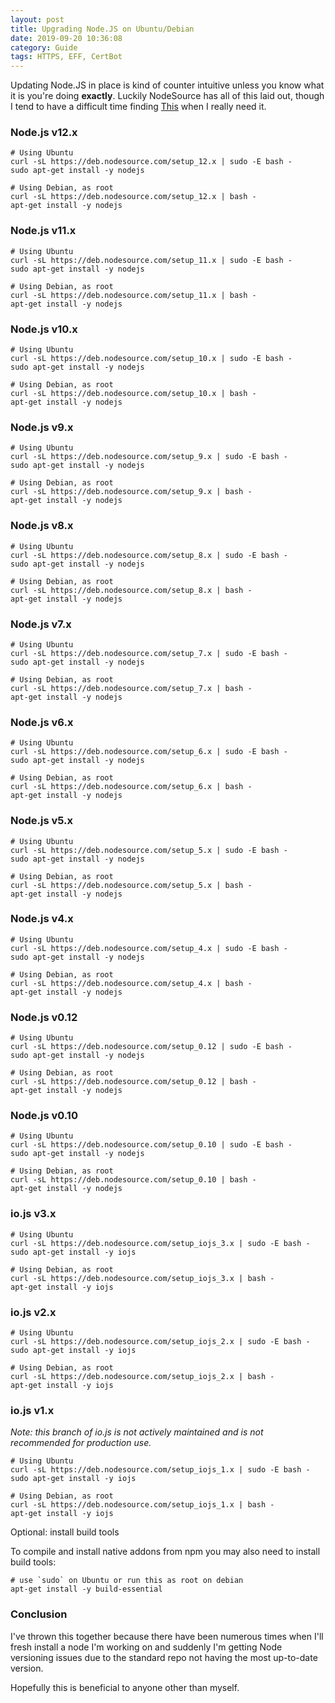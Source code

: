```yaml
---
layout: post
title: Upgrading Node.JS on Ubuntu/Debian
date: 2019-09-20 10:36:08
category: Guide
tags: HTTPS, EFF, CertBot
---
```


Updating Node.JS in place is kind of counter intuitive unless you know what it is you're doing __exactly__. Luckily NodeSource has all of this laid out, though I tend to have a difficult time finding [This](https://github.com/nodesource/distributions#installation-instructions) when I really need it. 

### Node.js v12.x
```shell
# Using Ubuntu
curl -sL https://deb.nodesource.com/setup_12.x | sudo -E bash -
sudo apt-get install -y nodejs
```


```shell
# Using Debian, as root
curl -sL https://deb.nodesource.com/setup_12.x | bash -
apt-get install -y nodejs
```

### Node.js v11.x
```shell
# Using Ubuntu
curl -sL https://deb.nodesource.com/setup_11.x | sudo -E bash -
sudo apt-get install -y nodejs
```

```shell
# Using Debian, as root
curl -sL https://deb.nodesource.com/setup_11.x | bash -
apt-get install -y nodejs
```

### Node.js v10.x
```shell
# Using Ubuntu
curl -sL https://deb.nodesource.com/setup_10.x | sudo -E bash -
sudo apt-get install -y nodejs
```

```shell
# Using Debian, as root
curl -sL https://deb.nodesource.com/setup_10.x | bash -
apt-get install -y nodejs
```

### Node.js v9.x
```shell
# Using Ubuntu
curl -sL https://deb.nodesource.com/setup_9.x | sudo -E bash -
sudo apt-get install -y nodejs
```

```shell
# Using Debian, as root
curl -sL https://deb.nodesource.com/setup_9.x | bash -
apt-get install -y nodejs
```

### Node.js v8.x
```shell
# Using Ubuntu
curl -sL https://deb.nodesource.com/setup_8.x | sudo -E bash -
sudo apt-get install -y nodejs
```

```shell
# Using Debian, as root
curl -sL https://deb.nodesource.com/setup_8.x | bash -
apt-get install -y nodejs
```

### Node.js v7.x
```shell
# Using Ubuntu
curl -sL https://deb.nodesource.com/setup_7.x | sudo -E bash -
sudo apt-get install -y nodejs
```

```shell
# Using Debian, as root
curl -sL https://deb.nodesource.com/setup_7.x | bash -
apt-get install -y nodejs
```

### Node.js v6.x
```shell
# Using Ubuntu
curl -sL https://deb.nodesource.com/setup_6.x | sudo -E bash -
sudo apt-get install -y nodejs
```

```shell
# Using Debian, as root
curl -sL https://deb.nodesource.com/setup_6.x | bash -
apt-get install -y nodejs
```

### Node.js v5.x
```shell
# Using Ubuntu
curl -sL https://deb.nodesource.com/setup_5.x | sudo -E bash -
sudo apt-get install -y nodejs
```

```shell
# Using Debian, as root
curl -sL https://deb.nodesource.com/setup_5.x | bash -
apt-get install -y nodejs
```

### Node.js v4.x
```shell
# Using Ubuntu
curl -sL https://deb.nodesource.com/setup_4.x | sudo -E bash -
sudo apt-get install -y nodejs
```

```shell
# Using Debian, as root
curl -sL https://deb.nodesource.com/setup_4.x | bash -
apt-get install -y nodejs
```

### Node.js v0.12
```shell
# Using Ubuntu
curl -sL https://deb.nodesource.com/setup_0.12 | sudo -E bash -
sudo apt-get install -y nodejs
```

```shell
# Using Debian, as root
curl -sL https://deb.nodesource.com/setup_0.12 | bash -
apt-get install -y nodejs
```

### Node.js v0.10
```shell
# Using Ubuntu
curl -sL https://deb.nodesource.com/setup_0.10 | sudo -E bash -
sudo apt-get install -y nodejs
```

```shell
# Using Debian, as root
curl -sL https://deb.nodesource.com/setup_0.10 | bash -
apt-get install -y nodejs
```

### io.js v3.x
```shell
# Using Ubuntu
curl -sL https://deb.nodesource.com/setup_iojs_3.x | sudo -E bash -
sudo apt-get install -y iojs
```

```shell
# Using Debian, as root
curl -sL https://deb.nodesource.com/setup_iojs_3.x | bash -
apt-get install -y iojs
```

### io.js v2.x
```shell
# Using Ubuntu
curl -sL https://deb.nodesource.com/setup_iojs_2.x | sudo -E bash -
sudo apt-get install -y iojs
```

```shell
# Using Debian, as root
curl -sL https://deb.nodesource.com/setup_iojs_2.x | bash -
apt-get install -y iojs
```

### io.js v1.x
_Note: this branch of io.js is not actively maintained and is not recommended for production use._

```shell
# Using Ubuntu
curl -sL https://deb.nodesource.com/setup_iojs_1.x | sudo -E bash -
sudo apt-get install -y iojs
```

```shell
# Using Debian, as root
curl -sL https://deb.nodesource.com/setup_iojs_1.x | bash -
apt-get install -y iojs
```

Optional: install build tools

To compile and install native addons from npm you may also need to install build tools:

```shell
# use `sudo` on Ubuntu or run this as root on debian
apt-get install -y build-essential
```

### Conclusion

I've thrown this together because there have been numerous times when I'll fresh install a node I'm working on and suddenly I'm getting Node versioning issues due to the standard repo not having the most up-to-date version. 

Hopefully this is beneficial to anyone other than myself.